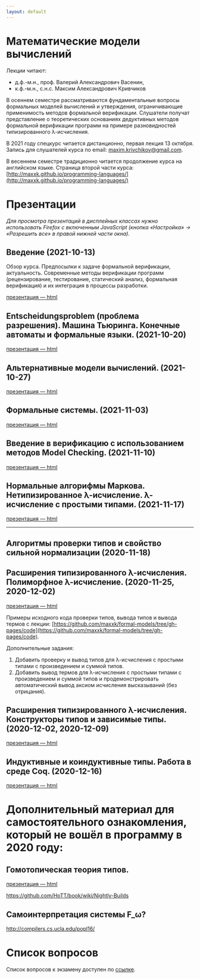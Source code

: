 ```yaml
---
layout: default
---
```


# Математические модели вычислений

Лекции читают:

-  д.ф.-м.н., проф. Валерий Александрович Васенин,
-  к.ф.-м.н., с.н.с. Максим Александрович Кривчиков

В осеннем семестре рассматриваются фундаментальные вопросы формальных моделей вычислений и утверждения, ограничивающие применимость методов формальной верификации. Слушатели получат представление о теоретических основаниях дедуктивных методов формальной верификации программ на примере разновидностей типизированного λ-исчисления.

В 2021 году спецкурс читается дистанционно, первая лекция 13 октября. Запись для слушателей курса по email: [maxim.krivchikov@gmail.com](mailto:maxim.krivchikov@gmail.com).

В весеннем семестре традиционно читается продолжение курса на английском языке. Страница второй части курса: [http://maxxk.github.io/programming-languages/](http://maxxk.github.io/programming-languages/)

<!--# Даты зачётов

- вторник, 27 декабря, 13:00-15:00, ауд. 13-20
- четверг, 29 декабря, 10:00–13:00, ауд. 13-08 (по расписанию зачёта по практикуму на ЭВМ группы 312) -->

<!-- # Опрос по итогам курса
После того, как вы получите зачёт / оценку, пройдите анонимный опрос по ссылке: [https://goo.gl/forms/g8zRZxAsILnILrnL2](https://goo.gl/forms/g8zRZxAsILnILrnL2) -->

# Презентации
*Для просмотра презентаций в дисплейных классах нужно использовать Firefox с включенным JavaScript (кнопка «Настройка» → «Разрешить все» в правой нижней части окна).*

## Введение (2021-10-13)
Обзор курса. Предпосылки к задаче формальной верификации, актуальность. Современные методы верификации программ (рецензирование, тестирование, статический анализ, формальная верификация) и их интеграция в процессы разработки.

[презентация — html](presentations/01-Introduction.html)


## Entscheidungsproblem (проблема разрешения). Машина Тьюринга. Конечные автоматы и формальные языки. (2021-10-20)

[презентация — html](presentations/02-Entscheidungsproblem.html)


## Альтернативные модели вычислений. (2021-10-27)

[презентация — html](presentations/03-Alternate-models.html)


## Формальные системы. (2021-11-03)

[презентация — html](presentations/04-Logics.html)


## Введение в верификацию с использованием методов Model Checking. (2021-11-10)

[презентация — html](presentations/04-Model-Checking.html)


## Нормальные алгорифмы Маркова. Нетипизированное λ-исчисление. λ-исчисление с простыми типами. (2021-11-17)

[презентация — html](presentations/06-Markov-Refal-Lambda-calculus.html)


<hr/>

## Алгоритмы проверки типов и свойство сильной нормализации (2020-11-18)

## Расширения типизированного λ-исчисления. Полиморфное λ-исчисление. (2020-11-25, 2020-12-02)

[презентация — html](presentations/06-Lambda-cube.html)

Примеры исходного кода проверки типов, вывода типов и вывода термов с лекции: [https://github.com/maxxk/formal-models/tree/gh-pages/code](https://github.com/maxxk/formal-models/tree/gh-pages/code).

Дополнительные задания:

1. Добавить проверку и вывод типов для λ-исчисления с простыми типами с произведением и суммой типов.
2. Добавить вывод термов для λ-исчисления с простыми типами с произведением и суммой типов и продемонстрировать автоматический вывод аксиом исчисления высказываний (без отрицания).

## Расширения типизированного λ-исчисления. Конструкторы типов и зависимые типы. (2020-12-02, 2020-12-09)

[презентация — html](presentations/07-Dependent-types.html)

## Индуктивные и коиндуктивные типы. Работа в среде Coq.  (2020-12-16)

[презентация — html](presentations/08-Coq.html)


# Дополнительный материал для самостоятельного ознакомления, который не вошёл в программу в 2020 году:
## Гомотопическая теория типов.

[презентация — html](presentations/10-Homotopy-type-theory.html)

https://github.com/HoTT/book/wiki/Nightly-Builds

## Самоинтерпретация системы F_ω? 

http://compilers.cs.ucla.edu/popl16/

# Список вопросов
Список вопросов к экзамену доступен по [ссылке](questions).
